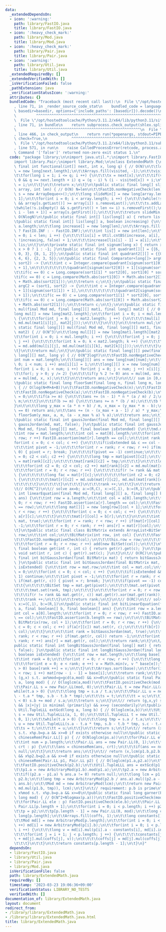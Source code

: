 ```yaml
---
data:
  _extendedDependsOn:
  - icon: ':warning:'
    path: library/FastIO.java
    title: library/FastIO.java
  - icon: ':heavy_check_mark:'
    path: library/Mod.java
    title: library/Mod.java
  - icon: ':heavy_check_mark:'
    path: library/Pair.java
    title: library/Pair.java
  - icon: ':warning:'
    path: library/Util.java
    title: library/Util.java
  _extendedRequiredBy: []
  _extendedVerifiedWith: []
  _isVerificationFailed: false
  _pathExtension: java
  _verificationStatusIcon: ':warning:'
  attributes: {}
  bundledCode: "Traceback (most recent call last):\n  File \"/opt/hostedtoolcache/Python/3.11.2/x64/lib/python3.11/site-packages/onlinejudge_verify/documentation/build.py\"\
    , line 71, in _render_source_code_stat\n    bundled_code = language.bundle(stat.path,\
    \ basedir=basedir, options={'include_paths': [basedir]}).decode()\n          \
    \         ^^^^^^^^^^^^^^^^^^^^^^^^^^^^^^^^^^^^^^^^^^^^^^^^^^^^^^^^^^^^^^^^^^^^^^^^^^^^^^^^^\n\
    \  File \"/opt/hostedtoolcache/Python/3.11.2/x64/lib/python3.11/site-packages/onlinejudge_verify/languages/user_defined.py\"\
    , line 71, in bundle\n    return subprocess.check_output(shlex.split(command))\n\
    \           ^^^^^^^^^^^^^^^^^^^^^^^^^^^^^^^^^^^^^^^^^^^^^\n  File \"/opt/hostedtoolcache/Python/3.11.2/x64/lib/python3.11/subprocess.py\"\
    , line 466, in check_output\n    return run(*popenargs, stdout=PIPE, timeout=timeout,\
    \ check=True,\n           ^^^^^^^^^^^^^^^^^^^^^^^^^^^^^^^^^^^^^^^^^^^^^^^^^^^^^^^^^\n\
    \  File \"/opt/hostedtoolcache/Python/3.11.2/x64/lib/python3.11/subprocess.py\"\
    , line 571, in run\n    raise CalledProcessError(retcode, process.args,\nsubprocess.CalledProcessError:\
    \ Command '['false']' returned non-zero exit status 1.\n"
  code: "package library;\n\nimport java.util.*;\nimport library.FastIO;\nimport library.Util;\n\
    import library.Pair;\nimport library.Mod;\n\nclass ExtendedMath {\n\tpublic static\
    \ final int functional(int[] next, int x, long q) { // O(N)\n\t\tlong visited[]\
    \ = new long[next.length];\n\t\tArrays.fill(visited, -1);\n\t\tvisited[x] = 0;\n\
    \t\tfor(long i = 1; i <= q; i ++) {\n\t\t\tx = next[x];\n\t\t\tif(visited[x] >=\
    \ 0 && q >= next.length + i) q = (q - i) % (i - visited[x]) + i;\n\t\t\telse visited[x]\
    \ = i;\n\t\t}\n\t\treturn x;\n\t}\n\tpublic static final long[] slideMin(long[]\
    \ array, int len) { // O(N) N=len\n\t\tFastIO.nonNegativeCheck(len);\n\t\tDeque<Integer>\
    \ s = new ArrayDeque<>();\n\t\tlong slideMin[] = new long[array.length - len +\
    \ 1];\n\t\tfor(int i = 0; i < array.length; i ++) {\n\t\t\twhile(!s.isEmpty()\
    \ && array[s.getLast()] >= array[i]) s.removeLast();\n\t\t\ts.addLast(i);\n\t\t\
    \twhile(!s.isEmpty() && s.getFirst() + len <= i) s.removeFirst();\n\t\t\tslideMin[Math.max(0,\
    \ i - len + 1)] = array[s.getFirst()];\n\t\t}\n\t\treturn slideMin;\n\t}\n\t//\
    \ O(NlogN)\n\tpublic static final int[] lis(long[] a) { return lis(a, true); }\n\
    \tpublic static final int[] lis(long[] a, boolean increasing) {\n\t\tint len =\
    \ a.length;\n\t\tlong increase[] = new long[len];\n\t\tArrays.fill(increase, increasing\
    \ ? FastIO.INF : - FastIO.INF);\n\t\tint lis[] = new int[len];\n\t\tfor(int i\
    \ = 0; i < len; i ++) {\n\t\t\tlis[i] = Util.cntBS(increase, a[i], increasing,\
    \ !increasing, false) + 1;\n\t\t\tincrease[lis[i] - 1] = a[i];\n\t\t}\n\t\treturn\
    \ lis;\n\t}\n\n\tprivate static final int signum(long x) { return x == 0 ? 0 :\
    \ x > 0 ? 1 : -1; }\n\tpublic static final int quadrant[][] = {{6, 5, 4}, {7,\
    \ 0, 3}, {8, 1, 2}};\n\tpublic static final int quadrant2[][] = {{0, 8, 7}, {1,\
    \ 4, 6}, {2, 3, 5}};\n\tpublic static final Comparator<long[]> argC = (sort1,\
    \ sort2) -> {\n\t\tint c = Integer.compare(quadrant[signum(sort1[0]) + 1][signum(sort1[1])\
    \ + 1],\n\t\t\t\t\t\t\t\tquadrant[signum(sort2[0]) + 1][signum(sort2[1]) + 1]);\n\
    \t\tif(c == 0) c = Long.compare(sort1[1] * sort2[0], sort1[0] * sort2[1]);\n\t\
    \tif(c == 0) c = Long.compare(Math.abs(sort1[0]) + Math.abs(sort2[1]), Math.abs(sort2[0])\
    \ + Math.abs(sort2[1]));\n\t\treturn c;\n\t};\n\tpublic static final Comparator<long[]>\
    \ argC2 = (sort1, sort2) -> {\n\t\tint c = Integer.compare(quadrant2[signum(sort1[0])\
    \ + 1][signum(sort1[1]) + 1],\n\t\t\t\t\t\t\t\tquadrant2[signum(sort2[0]) + 1][signum(sort2[1])\
    \ + 1]);\n\t\tif(c == 0) c = Long.compare(sort1[1] * sort2[0], sort1[0] * sort2[1]);\n\
    \t\tif(c == 0) c = Long.compare(Math.abs(sort1[0]) + Math.abs(sort2[1]), Math.abs(sort2[0])\
    \ + Math.abs(sort2[1]));\n\t\treturn c;\n\t};\n\n\tpublic static final long[]\
    \ mul(final Mod md, final long[][] mat1, final long[] mat2) { // O(N^2)\n\t\t\
    long mul[] = new long[mat2.length];\n\t\tfor(int i = 0; i < mul.length; i ++)\
    \ {\n\t\t\tfor(int j = 0; j < mat2.length; j ++) {\n\t\t\t\tmul[i] = md.add(mul[i],\
    \ md.mul(mat1[i][j], mat2[j]));\n\t\t\t}\n\t\t}\n\t\treturn mul;\n\t}\n\tpublic\
    \ static final long[][] mul(final Mod md, final long[][] mat1, final long[][]\
    \ mat2) { // O(N^3)\n\t\tlong mul[][] = new long[mat1.length][mat2[0].length];\n\
    \t\tfor(int i = 0; i < mul.length; i ++) {\n\t\t\tfor(int j = 0; j < mul[i].length;\
    \ j ++) {\n\t\t\t\tfor(int k = 0; k < mat2.length; k ++) {\n\t\t\t\t\tmul[i][j]\
    \ = md.add(mul[i][j], md.mul(mat1[i][k], mat2[k][j]));\n\t\t\t\t}\n\t\t\t}\n\t\
    \t}\n\t\treturn mul;\n\t}\n\tpublic static final long[][] pow(final Mod md, final\
    \ long[][] mat, long y) { // O(N^3logY)\n\t\tFastIO.nonNegativeCheck(y);\n\t\t\
    int num = mat.length;\n\t\tlong[][] ans = new long[num][num];\n\t\tfor(int i =\
    \ 0; i < num; i ++) ans[i][i] = 1;\n\t\tlong[][] x = new long[num][num];\n\t\t\
    for(int i = 0; i < num; i ++) for(int j = 0; j < num; j ++) x[i][j] = mat[i][j];\n\
    \t\tfor(; y > 0; y /= 2) {\n\t\t\tif(y % 2 != 0) ans = mul(md, ans, x);\n\t\t\t\
    x = mul(md, x, x);\n\t\t}\n\t\treturn ans;\n\t}\n\n\t// sum in [0,n) of floor((ai+b)/m)\n\
    \tpublic static final long floorSum(final long n, final long m, long a, long b)\
    \ { // O(log(N+M+A+B))\n\t\tFastIO.nonNegativeCheck(n);\n\t\tFastIO.positiveCheck(m);\n\
    \t\tFastIO.nonNegativeCheck(a);\n\t\tFastIO.nonNegativeCheck(b);\n\t\tlong ans\
    \ = 0;\n\t\tif(a >= m) {\n\t\t\tans += (n - 1) * n * (a / m) / 2;\n\t\t\ta %=\
    \ m;\n\t\t}\n\t\tif(b >= m) {\n\t\t\tans += n * (b / m);\n\t\t\tb %= m;\n\t\t\
    }\n\t\n\t\tlong y_max = (a * n + b) / m, x_max = (y_max * m - b);\n\t\tif(y_max\
    \ == 0) return ans;\n\t\tans += (n - (x_max + a - 1) / a) * y_max;\n\t\tans +=\
    \ floorSum(y_max, a, m, (a - x_max % a) % a);\n\t\treturn ans;\n\t}\n\n\t// O(RC^2)\n\
    \tpublic static final int gaussJordan(final Mod md, final long[][] mat) { return\
    \ gaussJordan(md, mat, false); }\n\tpublic static final int gaussJordan(final\
    \ Mod md, final long[][] mat, final boolean isExtended) {\n\t\tmd.mod(mat);\n\t\
    \tint row = mat.length;\n\t\tint col = mat[0].length;\n\t\tfor(int r = 0; r <\
    \ row; r ++) FastIO.assertion(mat[r].length == col);\n\t\tint rank = 0;\n\t\t\
    for(int c = 0; c < col; c ++) {\n\t\t\tif(isExtended && c == col - 1) continue;\n\
    \t\t\tint pivot = -1;\n\t\t\tfor(int r = rank; r < row; r ++) if(mat[r][c] !=\
    \ 0) { pivot = r; break; }\n\t\t\tif(pivot == -1) continue;\n\t\t\tfor(int c2\
    \ = 0; c2 < col; c2 ++) {\n\t\t\t\tlong tmp = mat[pivot][c2];\n\t\t\t\tmat[pivot][c2]\
    \ = mat[rank][c2];\n\t\t\t\tmat[rank][c2] = tmp;\n\t\t\t}\n\t\t\tlong inv = md.inv(mat[rank][c]);\n\
    \t\t\tfor(int c2 = 0; c2 < col; c2 ++) mat[rank][c2] = md.mul(mat[rank][c2], inv);\n\
    \t\t\tfor(int r = 0; r < row; r ++) {\n\t\t\t\tif(r != rank && mat[r][c] != 0)\
    \ {\n\t\t\t\t\tlong fac = mat[r][c];\n\t\t\t\t\tfor(int c2 = 0; c2 < col; c2 ++)\
    \ {\n\t\t\t\t\t\tmat[r][c2] = md.sub(mat[r][c2], md.mul(mat[rank][c2], fac));\n\
    \t\t\t\t\t}\n\t\t\t\t}\n\t\t\t}\n\t\t\trank ++;\n\t\t}\n\t\treturn rank;\n\t}\n\
    \t// O(RC^2)\n\t// solve ax=b; a:=(R,C), x:=(C,1), b:=(R,1)\n\tpublic static final\
    \ int linearEquation(final Mod md, final long[][] a, final long[] b, final long[]\
    \ ans) {\n\t\tint row = a.length;\n\t\tint col = a[0].length;\n\t\tfor(int r =\
    \ 0; r < row; r ++) FastIO.assertion(a[r].length == col);\n\t\tFastIO.assertion(b.length\
    \ == row);\n\t\n\t\tlong mat[][] = new long[row][col + 1];\n\t\tfor(int r = 0;\
    \ r < row; r ++) {\n\t\t\tfor(int c = 0; c < col; c ++) {\n\t\t\t\tmat[r][c] =\
    \ a[r][c];\n\t\t\t}\n\t\t\tmat[r][col] = b[r];\n\t\t}\n\t\n\t\tint rank = gaussJordan(md,\
    \ mat, true);\n\t\tfor(int r = rank; r < row; r ++) if(mat[r][col] != 0) return\
    \ -1;\n\t\tfor(int r = 0; r < rank; r ++) ans[r] = mat[r][col];\n\t\treturn rank;\n\
    \t}\n\tpublic static final class BitMatrix extends ArrayList<BitSet> {\n\t\tint\
    \ row;\n\t\tint col;\n\t\tBitMatrix(int row, int col) {\n\t\t\tFastIO.nonNegativeCheck(row);\n\
    \t\t\tFastIO.nonNegativeCheck(col);\n\t\t\tthis.row = row;\n\t\t\tthis.col = col;\n\
    \t\t\tfor(int r = 0; r < row; r ++) add(new BitSet(col));\n\t\t}\n\t\t\n\t\tpublic\
    \ final boolean get(int r, int c) { return get(r).get(c); }\n\t\tpublic final\
    \ void set(int r, int c) { get(r).set(c); }\n\t}\n\t// O(RC)\n\tpublic static\
    \ final int bitGaussJordan(final BitMatrix mat) { return bitGaussJordan(mat, false);\
    \ }\n\tpublic static final int bitGaussJordan(final BitMatrix mat, final boolean\
    \ isExtended) {\n\t\tint row = mat.row;\n\t\tint col = mat.col;\n\t\tint rank\
    \ = 0;\n\t\tfor(int c = 0; c < col; c ++) {\n\t\t\tif(isExtended && c == col -\
    \ 1) continue;\n\t\t\tint pivot = -1;\n\t\t\tfor(int r = rank; r < row; r ++)\
    \ if(mat.get(r, c)) { pivot = r; break; }\n\t\t\tif(pivot == -1) continue;\n\t\
    \t\t{\n\t\t\t\tBitSet tmp = mat.get(pivot);\n\t\t\t\tmat.set(pivot, mat.get(rank));\n\
    \t\t\t\tmat.set(rank, tmp);\n\t\t\t}\n\t\t\tfor(int r = 0; r < row; r ++) {\n\t\
    \t\t\tif(r != rank && mat.get(r, c)) mat.get(r).xor(mat.get(rank));\n\t\t\t}\n\
    \t\t\trank ++;\n\t\t}\n\t\treturn rank;\n\t}\n\t// O(RC)\n\t// solve ax=b; a:=(R,C),\
    \ x:=(C,1), b:=(R,1)\n\tpublic static final int bitLinearEquation(final boolean[][]\
    \ a, final boolean[] b, final boolean[] ans) {\n\t\tint row = a.length;\n\t\t\
    int col = a[0].length;\n\t\tfor(int r = 0; r < row; r ++) FastIO.assertion(a[r].length\
    \ == col);\n\t\tFastIO.assertion(b.length == row);\n\t\n\t\tBitMatrix mat = new\
    \ BitMatrix(row, col + 1);\n\t\tfor(int r = 0; r < row; r ++) {\n\t\t\tfor(int\
    \ c = 0; c < col; c ++) if(a[r][c]) mat.set(r, c);\n\t\t\tif(b[r]) mat.set(r,\
    \ col);\n\t\t}\n\t\n\t\tint rank = bitGaussJordan(mat, true);\n\t\tfor(int r =\
    \ rank; r < row; r ++) if(mat.get(r, col)) return -1;\n\t\tfor(int r = 0; r <\
    \ rank; r ++) ans[r] = mat.get(r, col);\n\t\treturn rank;\n\t}\n\t// O(RC)\n\t\
    public static final int longBitGaussJordan(final long[] mat) { return longBitGaussJordan(mat,\
    \ false); }\n\tpublic static final int longBitGaussJordan(final long[] mat, final\
    \ boolean isExtended) {\n\t\tint row = mat.length;\n\t\tlong base[] = new long[row];\n\
    \t\tint rank = 0;\n\t\tfor(int r = 0; r < row; r ++) {\n\t\t\tlong v = mat[r];\n\
    \t\t\tfor(int e = 0; e < rank; e ++) v = Math.min(v, v ^ base[e]);\n\t\t\tif(v\
    \ > 0) base[rank ++] = v;\n\t\t}\n\t\tArrays.sort(base);\n\t\tfor(int i = 0; i\
    \ < row; i ++) mat[row - i - 1] = base[i];\n\t\treturn rank;\n\t}\n\n\t// return\
    \ (g,x) s.t. ax%mod=g=gcd(a,mod) && x>=0\n\tpublic static final Pair.LL invGcd(long\
    \ a, long mod) { // O(loglcm(a,mod))\n\t\tFastIO.positiveCheck(mod, \"mod\");\n\
    \t\tPair.LL s = new Pair.LL(mod, 0);\n\t\tPair.LL t = new Pair.LL(a, 1);\n\t\t\
    while(t.a > 0) {\n\t\t\tlong tmp = s.a / t.a;\n\t\t\tPair.LL u = new Pair.LL(s.a\
    \ - t.a * tmp, s.b - t.b * tmp);\n\t\t\ts = t;\n\t\t\tt = u;\n\t\t}\n\t\tif(s.b\
    \ < 0) s.b += mod / s.a;\n\t\treturn s;\n\t}\n\t// return (g,x,y) s.t. ax+by=g=gcd(a,b)\
    \ && |x|+|y| is minimal (primarily) && x<=y (secondarily)\n\tpublic static final\
    \ Util.TupleLLL extGcd(long a, long b) { // O(loglcm(a,b))\n\t\tUtil.TupleLLL\
    \ s = new Util.TupleLLL(a, 1, 0);\n\t\tUtil.TupleLLL t = new Util.TupleLLL(b,\
    \ 0, 1);\n\t\twhile(t.a > 0) {\n\t\t\tlong tmp = s.a / t.a;\n\t\t\tUtil.TupleLLL\
    \ u = new Util.TupleLLL(s.a - t.a * tmp, s.b - t.b * tmp, s.c - t.c * tmp);\n\t\
    \t\ts = t;\n\t\t\tt = u;\n\t\t}\n\t\treturn s;\n\t}\n\t// return (x, lcm(p.b))\
    \ s.t. x%p.b=p.a && x>=0 if exists otherwise null\n\tpublic static final Pair.LL\
    \ chineseRem(Pair.LL[] p) { // O(Nloglcm(ps.a))\n\t\tfor(Pair.LL ele : p) FastIO.positiveCheck(ele.b);\n\
    \t\tint num = p.length;\n\t\tPair.LL ans = new Pair.LL(0, 1);\n\t\tfor(Pair.LL\
    \ crt : p) {\n\t\t\tans = chineseRem(ans, crt);\n\t\t\tif(ans == null) return\
    \ null;\n\t\t}\n\t\treturn ans;\n\t}\n\t// return (x,lcm(p1.b,p2.b)) s.t. x%p1.b=p1.a\
    \ && x%p2.b=p2.a && x>=0 if exists otherwise null\n\tpublic static final Pair.LL\
    \ chineseRem(Pair.LL p1, Pair.LL p2) { // O(loglcm(p1.a,p2.a))\n\t\tFastIO.positiveCheck(p1.b);\n\
    \t\tFastIO.positiveCheck(p2.b);\n\t\tUtil.TupleLLL ans = extGcd(p1.b, p2.b);\n\
    \t\tp1.a = new ArbitraryMod(p1.b).mod(p1.a);\n\t\tp2.a = new ArbitraryMod(p2.b).mod(p2.a);\n\
    \t\tif((p2.a - p1.a) % ans.a != 0) return null;\n\t\tlong lcm = p1.b / ans.a *\
    \ p2.b;\n\t\tlong tmp = new ArbitraryMod(p2.b / ans.a).mul((p2.a - p1.a) / ans.a,\
    \ ans.b);\n\t\tMod md = new ArbitraryMod(lcm);\n\t\treturn new Pair.LL(md.add(p1.a,\
    \ md.mul(p1.b, tmp)), lcm);\n\t}\n\t// requirement: p.b is prime\n\t// return\
    \ x%mod s.t. x%p.b=p.a && x>=0\n\tpublic static final long garner(Pair.LL[] p,\
    \ long mod) { // O(N^2+Nlogmax(p.a)))\n\t\tFastIO.positiveCheck(mod, \"mod\");\n\
    \t\tfor(Pair.LL ele : p) FastIO.positiveCheck(ele.b);\n\t\tPair.LL p2[] = new\
    \ Pair.LL[p.length + 1];\n\t\tfor(int i = 0; i < p.length; i ++) p2[i] = p[i];\n\
    \t\tp = p2;\n\t\tp[p.length - 1] = new Pair.LL(0, mod);\n\t\tlong coffs[] = new\
    \ long[p.length];\n\t\tArrays.fill(coffs, 1);\n\t\tlong constants[] = new long[p.length];\n\
    \t\tMod md[] = new ArbitraryMod[p.length];\n\t\tfor(int i = 0; i < p.length; i\
    \ ++) md[i] = new ArbitraryMod(p[i].b);\n\t\tfor(int i = 0; i < p.length - 1;\
    \ i ++) {\n\t\t\tlong v = md[i].mul(p[i].a - constants[i], md[i].inv(coffs[i]));\n\
    \t\t\tfor(int j = i + 1; j < p.length; j ++) {\n\t\t\t\tconstants[j] = md[j].mod(constants[j]\
    \ + md[j].mul(coffs[j], v));\n\t\t\t\tcoffs[j] = md[j].mul(coffs[j], p[i].b);\n\
    \t\t\t}\n\t\t}\n\t\treturn constants[p.length - 1];\n\t}\n}"
  dependsOn:
  - library/FastIO.java
  - library/Util.java
  - library/Pair.java
  - library/Mod.java
  isVerificationFile: false
  path: library/ExtendedMath.java
  requiredBy: []
  timestamp: '2023-03-23 19:06:36+09:00'
  verificationStatus: LIBRARY_NO_TESTS
  verifiedWith: []
documentation_of: library/ExtendedMath.java
layout: document
redirect_from:
- /library/library/ExtendedMath.java
- /library/library/ExtendedMath.java.html
title: library/ExtendedMath.java
---
```

